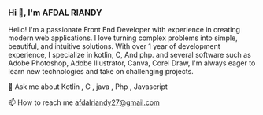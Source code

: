 ### Hi 👋, I'm AFDAL RIANDY

Hello! I'm a passionate Front End Developer with experience in creating modern web applications. I love turning complex problems into simple, beautiful, and intuitive solutions.
With over 1 year of development experience, I specialize in kotlin, C, And php. and several software such as Adobe Photoshop, Adobe Illustrator, Canva, Corel Draw, I'm always eager to learn new technologies and take on challenging projects.

💬 Ask me about Kotlin , C , java , Php , Javascript

📫 How to reach me afdalriandy27@gmail.com

